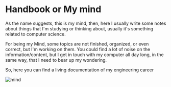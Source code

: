 # Handbook or My mind

As the name suggests, this is my mind, then, here I usually write some notes about things that I'm studying or thinking about,  usually it's something related to computer science.

For being my Mind, some topics are not finished, organized, or even correct, but I'm working on them. You could find a lot of noise on the information/content, but I get in touch with my computer all day long, in the same way, that I need to bear up my wondering.

So, here you can find a living documentation of my engineering career

![mind](./DALL·E%202024-01-24%2019.42.11%20-%20mind_%20GRAPHICAL%20art%20style,%20digital%20art,%20highly%20detailed,%20intentional,%204k..png)

